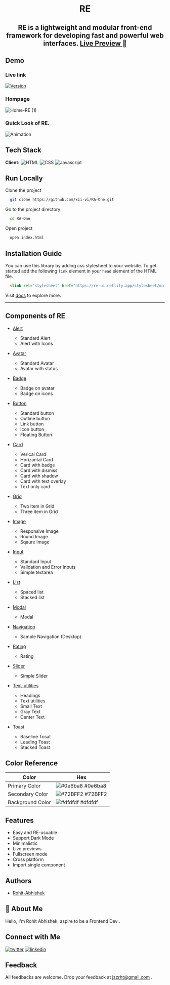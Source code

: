 <h1 align="center" style="font-weight: bold"> RE </h1>
<h2 align="center" >RE is a lightweight and modular front-end framework for developing fast and powerful web interfaces.  <a href="https://re-ui.netlify.app/"> Live Preview </a>  🚀 </h2>


## Demo

### Live link   
[![Version](https://img.shields.io/badge/RE-v1.0.0-blue)](https://re-ui.netlify.app/)

### Hompage
![Home-RE (1)](https://user-images.githubusercontent.com/86154835/154942447-9493a09c-3adf-4079-80b4-e8d42dbdd590.png)

### Quick Look of RE.
![Animation](https://user-images.githubusercontent.com/86154835/155137658-26f3b5a1-11b8-4513-a42f-8049da1dff88.gif)

## Tech Stack

**Client:** 
![HTML](https://img.shields.io/badge/-HTML-orange)
![CSS](https://img.shields.io/badge/-CSS-blue)
![Javascript](https://img.shields.io/badge/-Javascript-blueviolet)


## Run Locally

Clone the project

```bash
  git clone https://github.com/xii-vi/RA-One.git
```

Go to the project directory

```bash
  cd RA-One
```

Open project

```bash
  open index.html
```

## Installation Guide

You can use this library by adding css stylesheet to your website. To get started add the following `link` element in your `head` element of the HTML file.

```html
  <link rel="stylesheet" href="https://re-ui.netlify.app/stylesheet/main.css">
```

Visit [docs](https://re-ui.netlify.app/pages/how-to-install.html) to explore more.

---

## Components of RE

- [Alert](https://re-ui.netlify.app/pages/alert.html)

  - Standard Alert
  - Alert with Icons

- [Avatar](https://re-ui.netlify.app/pages/avatar.html)

  - Standard Avatar
  - Avatar with status

- [Badge](https://re-ui.netlify.app/pages/badge.html)

  - Badge on avatar
  - Badge on icons

- [Button](https://re-ui.netlify.app/pages/button.html)

  - Standard button
  - Outline button
  - Link button
  - Icon button
  - Floating Button

- [Card](https://re-ui.netlify.app/pages/card.html)

  - Verical Card
  - Horizantal Card
  - Card with badge
  - Card with dismiss
  - Card with shadow
  - Card with text overlay
  - Text only card

- [Grid](https://re-ui.netlify.app/pages/grid.html) 

  - Two item in Grid
  - Three item in Grid
  
- [Image](https://re-ui.netlify.app/pages/image.html)

  - Responsive Image
  - Round Image
  - Sqaure Image

- [Input](https://re-ui.netlify.app/pages/input.html)

  - Standard Input
  - Validation and Error Inputs
  - Simple textarea

- [List](https://re-ui.netlify.app/pages/list.html)

  - Spaced list
  - Stacked list

- [Modal](https://re-ui.netlify.app/pages/modal.html)

  - Modal
 
- [Navigation](https://re-ui.netlify.app/pages/navigation.html)

  - Sample Navigation (Desktop)

- [Rating](https://re-ui.netlify.app/pages/rating.html)

  - Rating
 
- [Slider](https://re-ui.netlify.app/pages/navigation.html)

  - Simple Slider

- [Text-utilities](https://re-ui.netlify.app/pages/text-utilities.html)

  - Headings
  - Text utilities
   - Small Text
   - Gray Text
   - Center Text 
 
- [Toast](https://re-ui.netlify.app/pages/toast.html)
  - Baseline Tosat
  - Leading Toast
  - Stacked Toast

## Color Reference

| Color             | Hex                                                                |
| ----------------- | ------------------------------------------------------------------ |
| Primary Color | ![#0e6ba8](https://via.placeholder.com/40/0e6ba8?text=+) #0e6ba8
| Secondary Color | ![#72BFF2](https://via.placeholder.com/40/72BFF2?text=+) #72BFF2
| Background Color | ![#dfdfdf](https://via.placeholder.com/40/dfdfdf;?text=+) #dfdfdf

## Features

- Easy and RE-usuable
- Support Dark Mode
- Minimalistic
- Live previews
- Fullscreen mode
- Cross platform
- Import single component

## Authors
- [Rohit-Abhishek](https://www.github.com/xii-vi)

## 🚀 About Me
Hello, I'm Rohit Abhishek, aspire to be a Frontend Dev . 

## Connect with Me
[![twitter](https://img.shields.io/badge/twitter-1DA1F2?style=for-the-badge&logo=twitter&logoColor=white)](https://twitter.com/jzzrht)
[![linkedin](https://img.shields.io/badge/linkedin-0A66C2?style=for-the-badge&logo=linkedin&logoColor=white)](https://www.linkedin.com/in/rohit-abhishek/)

## Feedback

All feedbacks are welcome. Drop your feedback at jzzrht@gmail.com .
